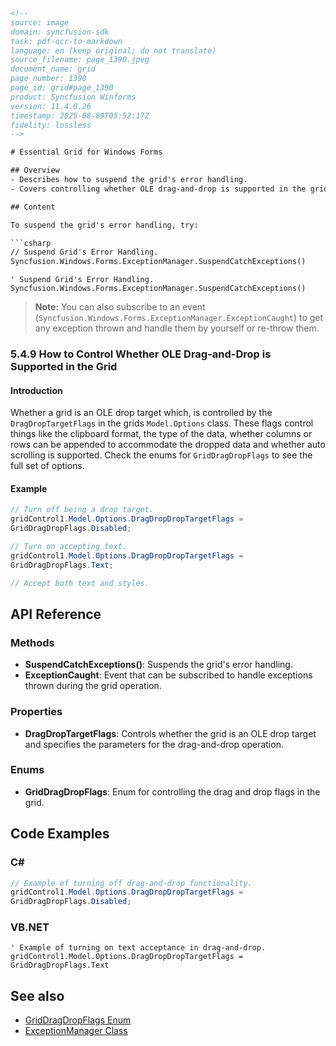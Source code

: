 ```html
<!-- 
source: image
domain: syncfusion-sdk
task: pdf-ocr-to-markdown
language: en (keep original; do not translate)
source_filename: page_1390.jpeg
document_name: grid
page_number: 1390
page_id: grid#page_1390
product: Syncfusion Winforms
version: 11.4.0.26
timestamp: 2025-08-09T05:52:17Z
fidelity: lossless
-->

# Essential Grid for Windows Forms

## Overview
- Describes how to suspend the grid's error handling.
- Covers controlling whether OLE drag-and-drop is supported in the grid.

## Content

To suspend the grid's error handling, try:

```csharp
// Suspend Grid's Error Handling.
Syncfusion.Windows.Forms.ExceptionManager.SuspendCatchExceptions()
```

```vb.net
' Suspend Grid's Error Handling.
Syncfusion.Windows.Forms.ExceptionManager.SuspendCatchExceptions()
```

> **Note:** You can also subscribe to an event (`Syncfusion.Windows.Forms.ExceptionManager.ExceptionCaught`) to get any exception thrown and handle them by yourself or re-throw them.

### 5.4.9 How to Control Whether OLE Drag-and-Drop is Supported in the Grid

#### Introduction

Whether a grid is an OLE drop target which, is controlled by the `DragDropTargetFlags` in the grids `Model.Options` class. These flags control things like the clipboard format, the type of the data, whether columns or rows can be appended to accommodate the dropped data and whether auto scrolling is supported. Check the enums for `GridDragDropFlags` to see the full set of options.

#### Example

```csharp
// Turn off being a drop target.
gridControl1.Model.Options.DragDropDropTargetFlags =
GridDragDropFlags.Disabled;

// Turn on accepting text.
gridControl1.Model.Options.DragDropDropTargetFlags =
GridDragDropFlags.Text;

// Accept both text and styles.
```

## API Reference

### Methods
- **SuspendCatchExceptions()**: Suspends the grid's error handling.
- **ExceptionCaught**: Event that can be subscribed to handle exceptions thrown during the grid operation.

### Properties
- **DragDropTargetFlags**: Controls whether the grid is an OLE drop target and specifies the parameters for the drag-and-drop operation.

### Enums
- **GridDragDropFlags**: Enum for controlling the drag and drop flags in the grid.

## Code Examples

### C#

```csharp
// Example of turning off drag-and-drop functionality.
gridControl1.Model.Options.DragDropDropTargetFlags =
GridDragDropFlags.Disabled;
```

### VB.NET

```vb.net
' Example of turning on text acceptance in drag-and-drop.
gridControl1.Model.Options.DragDropDropTargetFlags =
GridDragDropFlags.Text
```

## See also
- [GridDragDropFlags Enum](#GridDragDropFlags-Enum)
- [ExceptionManager Class](#ExceptionManager-Class)

<!-- tags: Syncfusion, WinForms, Grid, DragDrop, ErrorHandling, OLEDragDrop, API, version 11.4.0.26 -->
```